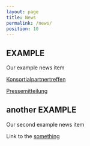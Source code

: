 ```yaml
---
layout: page
title: News
permalink: /news/
position: 10
---
```



## EXAMPLE

Our example news item

[Konsortialpartnertreffen](https://www.aim-d.de/aim-und-konsortialpartner-erarbeiten-verfahren-fuer-die-identifikation-von-produktfaelschungen/)

[Pressemitteilung](https://www.vde.com/de/presse/pressemitteilungen/2023-01-24-ai-plagiate)

## another EXAMPLE

Our second example news item

Link to the [something](https://google.com/)
